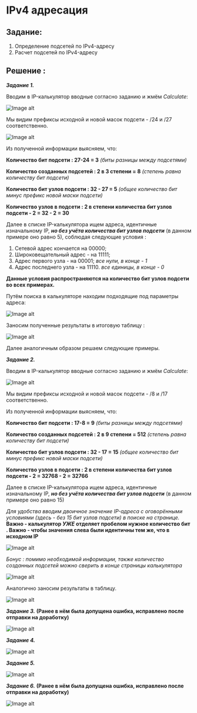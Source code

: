 # IPv4 адресация     
## Задание:

 1. Определение подсетей по IPv4-адресу
 2. Расчет подсетей по IPv4-адресу

## Решение :

***Задание 1.***

Вводим в IP-калькулятор вводные согласно заданию и жмём *Calculate*: 

![Image alt](https://github.com/shawncaurney/shawncaurneyrepository/blob/main/labs/issue/%D0%BA%D0%B0%D0%BB%D1%8C%D0%BA%D1%83%D0%BB%D1%8F%D1%86%D0%B8%D1%8F%20IP.jpg)

Мы видим префиксы исходной и новой масок подсети - /24 и /27 соответственно.

![Image alt](https://github.com/shawncaurney/shawncaurneyrepository/blob/main/labs/issue/%D0%BA%D0%B0%D0%BB%D1%8C%D0%BA%D1%83%D0%BB%D1%8F%D1%86%D0%B8%D1%8F%202.jpg)

Из полученной информации выясняем, что: 

**Количество бит подсети : 27-24 = 3** *(биты разницы между подсетями)*

**Количество созданных подсетей : 2 в 3 степени = 8** *(степень равна количеству бит подсети)*

**Количество бит узлов подсети : 32 - 27 = 5** *(общее количество бит минус префикс новой маски подсети)*

**Количество узлов в подсети : 2 в степени количества бит узлов подсети - 2 = 32 - 2 = 30** 

Далее в списке IP-калькулятора ищем адреса, идентичные изначальному IP, ***но без учёта количества бит узлов подсети*** (в данном примере оно равно 5), соблюдая следующие условия  : 

1. Сетевой адрес кончается на 00000; 
2. Широковещательный адрес - на 11111; 
3. Адрес первого узла - на 00001; *все нули, в конце - 1*
4. Адрес последнего узла - на 11110. *все единицы, в конце - 0*

**Данные условия распространяются на количество бит узлов подсети во всех примерах.**
 

Путём поиска в калькуляторе находим подходящие под параметры адреса:

![Image alt](https://github.com/shawncaurney/shawncaurneyrepository/blob/main/labs/issue/%D0%BA%D0%B0%D0%BB%D1%8C%D0%BA%D1%83%D0%BB%D1%8F%D1%86%D0%B8%D1%8F%203.jpg)

Заносим полученные результаты в итоговую таблицу : 

![Image alt](https://github.com/shawncaurney/shawncaurneyrepository/blob/main/labs/issue/%D0%BF%D1%80%D0%B8%D0%BC%D0%B5%D1%80%201.jpg)

Далее аналогичным образом решаем следующие примеры.

***Задание 2.***

Вводим в IP-калькулятор вводные согласно заданию и жмём *Calculate*:

![Image alt](https://github.com/shawncaurney/shawncaurneyrepository/blob/main/labs/issue/%D0%B7%D0%B0%D0%B4%D0%B0%D0%BD%D0%B8%D0%B5%202%20-%2001.jpg)

Мы видим префиксы исходной и новой масок подсети - /8 и /17 соответственно.

Из полученной информации выясняем, что: 

**Количество бит подсети : 17-8 = 9** *(биты разницы между подсетями)*

**Количество созданных подсетей : 2 в 9 степени = 512** *(степень равна количеству бит подсети)*

**Количество бит узлов подсети : 32 - 17 = 15** *(общее количество бит минус префикс новой маски подсети)*

**Количество узлов в подсети : 2 в степени количества бит узлов подсети - 2 = 32768 - 2 = 32766** 

Далее в списке IP-калькулятора ищем адреса, идентичные изначальному IP, ***но без учёта количества бит узлов подсети*** (в данном примере оно равно 15)

*Для удобства вводим двоичное значение IP-адреса с оговорёнными условиями (здесь - без 15 бит узлов подсети) в поиске на странице.*
**Важно - калькулятор ***УЖЕ*** отделяет пробелом нужное количество бит . Важно - чтобы значения слева были идентичны тем же, что в исходном IP** 

![Image alt](https://github.com/shawncaurney/shawncaurneyrepository/blob/main/labs/issue/%D0%B7%D0%B0%D0%B4%D0%B0%D0%BD%D0%B8%D0%B5%2002%20%D1%81%D0%B5%D1%82%D0%B8.jpg)

*Бонус : помимо необходимой информации, также количество созданных подсетей можно сверить в конце страницы калькулятора*

![Image alt](https://github.com/shawncaurney/shawncaurneyrepository/blob/main/labs/issue/%D0%B7%D0%B0%D0%B4%D0%B0%D0%BD%D0%B8%D0%B5%2002%20%D0%BA%D0%BE%D0%BB%D0%B8%D1%87%D0%B5%D1%81%D1%82%D0%B2%D0%BE%20%D0%BF%D0%BE%D0%B4%D1%81%D0%B5%D1%82%D0%B5%D0%B9%20.jpg)

Аналогично заносим результаты в таблицу.

![Image alt](https://github.com/shawncaurney/shawncaurneyrepository/blob/main/labs/issue/%D0%BF%D1%80%D0%B8%D0%BC%D0%B5%D1%80%202.jpg)

***Задание 3.*** **(Ранее в нём была допущена ошибка, исправлено после отправки на доработку)**

![Image alt](https://github.com/shawncaurney/shawncaurneyrepository/blob/main/labs/issue/%D0%B7%D0%B0%D0%B4%D0%B0%D0%BD%D0%B8%D0%B5%2003.jpg)

***Задание 4.***

![Image alt](https://github.com/shawncaurney/shawncaurneyrepository/blob/main/labs/issue/%D0%BF%D1%80%D0%B8%D0%BC%D0%B5%D1%80%204.jpg)

***Задание 5.***

![Image alt](https://github.com/shawncaurney/shawncaurneyrepository/blob/main/labs/issue/%D0%BF%D1%80%D0%B8%D0%BC%D0%B5%D1%80%205.jpg)

***Задание 6.*** **(Ранее в нём была допущена ошибка, исправлено после отправки на доработку)**

![Image alt](https://github.com/shawncaurney/shawncaurneyrepository/blob/main/labs/issue/%D0%B7%D0%B0%D0%B4%D0%B0%D0%BD%D0%B8%D0%B5%2006.jpg)